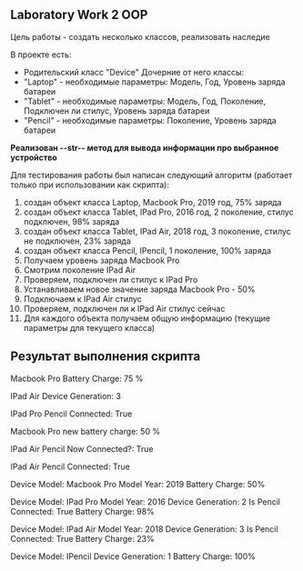 ## Laboratory Work 2 OOP

Цель работы - создать несколько классов, реализовать наследие

В проекте есть:
- Родительский класс "Device"
Дочерние от него классы:
- "Laptop" - необходимые параметры: Модель, Год, Уровень заряда батареи
- "Tablet" - необходимые параметры: Модель, Год, Поколение, Подключен ли стилус, Уровень заряда батареи
- "Pencil" - необходимые параметры: Поколение, Уровень заряда батареи

**Реализован --str-- метод для вывода информации про выбранное устройство**

Для тестирования работы был написан следующий алгоритм (работает только при использовании как скрипта):
1. создан объект класса Laptop, Macbook Pro, 2019 год, 75% заряда
2. создан объект класса Tablet, IPad Pro, 2016 год, 2 поколение, стилус подключен, 98% заряда
3. создан объект класса Tablet, IPad Air, 2018 год, 3 поколение, стилус не подключен, 23% заряда
4. создан объект класса Pencil, IPencil, 1 поколение, 100% заряда
5. Получаем уровень заряда Macbook Pro
6. Смотрим поколение IPad Air
7. Проверяем, подключен ли стилус к IPad Pro
8. Устанавливаем новое значение заряда Macbook Pro - 50%
9. Подключаем к IPad Air стилус
10. Проверяем, подключен ли к IPad Air стилус сейчас
11. Для каждого объекта получаем общую информацию (текущие параметры для текущего класса)

## Результат выполнения скрипта

Macbook Pro Battery Charge: 75 %

IPad Air Device Generation: 3 

IPad Pro Pencil Connected: True 

Macbook Pro new battery charge: 50 %

IPad Air Pencil Now Connected?: True 

IPad Air Pencil Connected: True 

Device Model: Macbook Pro
Model Year: 2019
Battery Charge: 50%

Device Model: IPad Pro
Model Year: 2016
Device Generation: 2
Is Pencil Connected: True
Battery Charge: 98%

Device Model: IPad Air
Model Year: 2018
Device Generation: 3
Is Pencil Connected: True
Battery Charge: 23%

Device Model: IPencil
Device Generation: 1
Battery Charge: 100%
